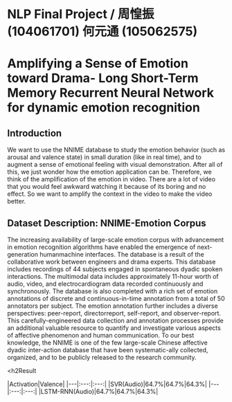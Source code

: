 # NLP Final Project / 周惶振 (104061701) 何元通 (105062575)

<h1>Amplifying a Sense of Emotion toward Drama-
Long Short-Term Memory Recurrent Neural Network for dynamic emotion
recognition <br>

</h1>

<h2>Introduction</h2>
<p>We want to use the NNIME database to study the emotion behavior (such as arousal and valence state) in small duration (like in
real time), and to augment a sense of emotional feeling with visual demonstration. After all of this, we just wonder how the emotion application can be. Therefore, we think of the amplification of the emotion in video. There are a lot of video that you would feel awkward watching it because of its boring and no effect. So we want to amplify the context in the video to make the video better.
</p>

<h2>Dataset Description: NNIME-Emotion Corpus</h2>
<p>The increasing availability of large-scale emotion corpus with advancement in emotion recognition algorithms have enabled the emergence of next-generation humanmachine interfaces. The database is a result of the collaborative work between engineers and drama experts. This database includes recordings of 44 subjects engaged in spontaneous dyadic spoken interactions.
The multimodal data includes approximately 11-hour worth of audio, video, and electrocardiogram data recorded continuously and synchronously. The database is also completed with a rich set of emotion annotations of discrete and continuous-in-time annotation from a total of 50 annotators per subject.
The emotion annotation further includes a diverse perspectives: peer-report, directorreport, self-report, and observer-report. This carefully-engineered data collection and annotation processes provide an additional valuable resource to quantify and investigate various aspects of affective phenomenon and human communication. To our best knowledge, the NNIME is one of the few large-scale Chinese affective dyadic inter-action database that have been systematic-ally collected, organized, and to be publicly released to the research community.</p>

<h2Result</h2>

|Activation|Valence|
|---|:---:|:---:|
|SVR(Audio)|64.7%|64.7%|64.3%|
|---|:---:|:---:|
|LSTM-RNN(Audio)|64.7%|64.7%|64.3%|
